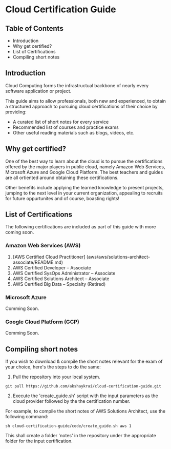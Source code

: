 # Cloud Certification Guide

## Table of Contents
- Introduction
- Why get certified?
- List of Certifications
- Compiling short notes

## Introduction

Cloud Computing forms the infrastructual backbone of nearly every software application or project. 

This guide aims to allow professionals, both new and experienced, to obtain a structured approach to pursuing cloud certifications of their choice by providing:

- A curated list of short notes for every service
- Recommended list of courses and practice exams
- Other useful reading materials such as blogs, videos, etc.

## Why get certified?

One of the best way to learn about the cloud is to pursue the certifications offered by the major players in public cloud, namely Amazon Web Services, Microsoft Azure and Google Cloud Platform. The best teachers and guides are all ortiented around obtaining these certifications.

Other benefits include applying the learned knowledge to present projects, jumping to the next level in your current organization, appealing to recruits for future oppurtunites and of course, boasting rights!

## List of Certifications

The following certifications are included as part of this guide with more coming soon.

### Amazon Web Services (AWS)

01. [AWS Certified Cloud Practitioner] (aws/aws/solutions-architect-associate/README.md)
02. AWS Certified Developer – Associate
03. AWS Certified SysOps Administrator – Associate
04. AWS Certified Solutions Architect – Associate
05. AWS Certified Big Data – Specialty (Retired)

### Microsoft Azure

Comming Soon.

### Google Cloud Platform (GCP)

Comming Soon.

## Compiling short notes

If you wish to download & compile the short notes relevant for the exam of your choice, here's the steps to do the same:

1. Pull the repository into your local system.

```
git pull https://github.com/akshaykrai/cloud-certification-guide.git
```

2. Execute the 'create_guide.sh' script with the input parameters as the cloud provider followed by the the certification number.

For example, to compile the short notes of AWS Solutions Architect, use the following command:

```
sh cloud-certification-guide/code/create_guide.sh aws 1
```

This shall create a folder 'notes' in the repository under the appropriate folder for the input certification.

